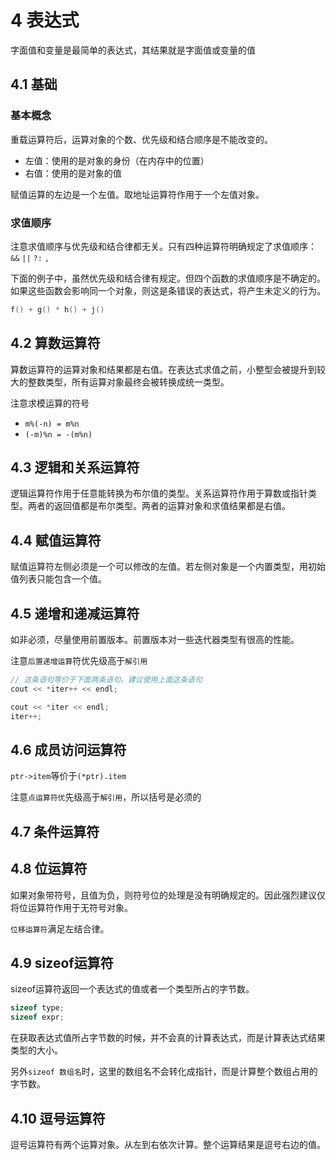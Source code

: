 # 4 表达式

字面值和变量是最简单的表达式，其结果就是字面值或变量的值

## 4.1 基础

### 基本概念

重载运算符后，运算对象的个数、优先级和结合顺序是不能改变的。

- 左值：使用的是对象的身份（在内存中的位置）
- 右值：使用的是对象的值

赋值运算的左边是一个左值。取地址运算符作用于一个左值对象。

### 求值顺序

注意求值顺序与优先级和结合律都无关。只有四种运算符明确规定了求值顺序：`&&` `||` `?:` `,`

下面的例子中，虽然优先级和结合律有规定。但四个函数的求值顺序是不确定的。如果这些函数会影响同一个对象，则这是条错误的表达式，将产生未定义的行为。

```cpp
f() + g() * h() + j()
```

## 4.2 算数运算符

算数运算符的运算对象和结果都是右值。在表达式求值之前，小整型会被提升到较大的整数类型，所有运算对象最终会被转换成统一类型。

注意求模运算的符号

- `m%(-n) = m%n`
- `(-m)%n = -(m%n)`

## 4.3 逻辑和关系运算符

逻辑运算符作用于任意能转换为布尔值的类型。关系运算符作用于算数或指针类型。两者的返回值都是布尔类型。两者的运算对象和求值结果都是右值。

## 4.4 赋值运算符

赋值运算符左侧必须是一个可以修改的左值。若左侧对象是一个内置类型，用初始值列表只能包含一个值。

## 4.5 递增和递减运算符

如非必须，尽量使用前置版本。前置版本对一些迭代器类型有很高的性能。

注意`后置递增运算`符优先级高于`解引用`

```cpp
// 这条语句等价于下面两条语句。建议使用上面这条语句
cout << *iter++ << endl;

cout << *iter << endl;
iter++;
```

## 4.6 成员访问运算符

`ptr->item`等价于`(*ptr).item`

注意`点运算符优`先级高于`解引用`，所以括号是必须的

## 4.7 条件运算符

## 4.8 位运算符

如果对象带符号，且值为负，则符号位的处理是没有明确规定的。因此强烈建议仅将位运算符作用于无符号对象。

`位移运算符`满足左结合律。

## 4.9 sizeof运算符

sizeof运算符返回一个表达式的值或者一个类型所占的字节数。

```cpp
sizeof type;
sizeof expr;
```

在获取表达式值所占字节数的时候，并不会真的计算表达式，而是计算表达式结果类型的大小。

另外`sizeof 数组名`时，这里的数组名不会转化成指针，而是计算整个数组占用的字节数。

## 4.10 逗号运算符

逗号运算符有两个运算对象。从左到右依次计算。整个运算结果是逗号右边的值。
